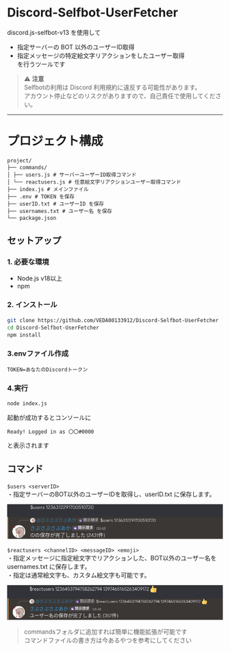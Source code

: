 # Discord-Selfbot-UserFetcher

discord.js-selfbot-v13 を使用して  
- 指定サーバーの BOT 以外のユーザーID取得  
- 指定メッセージの特定絵文字リアクションをしたユーザー取得  
を行うツールです

> ⚠️ **注意**  
> Selfbotの利用は Discord 利用規約に違反する可能性があります。  
> アカウント停止などのリスクがありますので、自己責任で使用してください。

---
# プロジェクト構成
```
project/
├── commands/
│ ├── users.js # サーバーユーザーID取得コマンド
│ └── reactusers.js # 任意絵文字リアクションユーザー取得コマンド
├── index.js # メインファイル
├── .env # TOKEN を保存
├── userID.txt # ユーザーID を保存
├── usernames.txt # ユーザー名 を保存
└── package.json
```

## セットアップ

### 1. 必要な環境
- Node.js v18以上
- npm

### 2. インストール
```bash
git clone https://github.com/VEDA00133912/Discord-Selfbot-UserFetcher
cd Discord-Selfbot-UserFetcher
npm install
```

### 3.envファイル作成
```.env
TOKEN=あなたのDiscordトークン
```

### 4.実行
```bash
node index.js
```
起動が成功するとコンソールに
```
Ready! Logged in as 〇〇#0000
```
と表示されます

## コマンド
`$users <serverID>`  
・指定サーバーのBOT以外のユーザーIDを取得し、userID.txt に保存します。  

![userId](./readme/userId.png)

`$reactusers <channelID> <messageID> <emoji>`  
・指定メッセージに指定絵文字でリアクションした、BOT以外のユーザー名を usernames.txt に保存します。  
・指定は通常絵文字も、カスタム絵文字も可能です。

![react](./readme/react.png)   
  
> commandsフォルダに追加すれば簡単に機能拡張が可能です  
> コマンドファイルの書き方は今あるやつを参考にしてください
